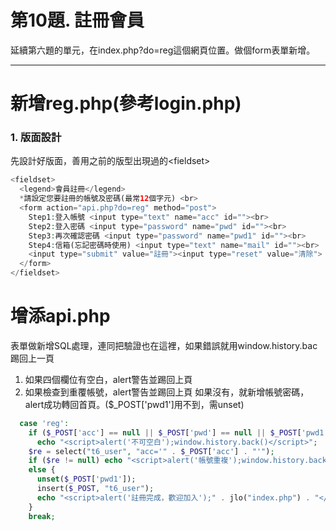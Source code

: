 # 第10題. 註冊會員

延續第六題的單元，在index.php?do=reg這個網頁位置。做個form表單新增。

---

# 新增reg.php\(參考login.php\)

### 1. 版面設計

先設計好版面，善用之前的版型出現過的&lt;fieldset&gt;

```php
<fieldset>
  <legend>會員註冊</legend>
  *請設定您要註冊的帳號及密碼(最常12個字元) <br>
  <form action="api.php?do=reg" method="post">
    Step1:登入帳號 <input type="text" name="acc" id=""><br>
    Step2:登入密碼 <input type="password" name="pwd" id=""><br>
    Step3:再次確認密碼 <input type="password" name="pwd1" id=""><br>
    Step4:信箱(忘記密碼時使用) <input type="text" name="mail" id=""><br>
    <input type="submit" value="註冊"><input type="reset" value="清除">
  </form>
</fieldset>
```

# 增添api.php

表單做新增SQL處理，連同把驗證也在這裡，如果錯誤就用window.history.bac踢回上一頁

1. 如果四個欄位有空白，alert警告並踢回上頁
2. 如果檢查到重覆帳號，alert警告並踢回上頁
   如果沒有，就新增帳號密碼，alert成功轉回首頁。\($\_POST\['pwd1'\]用不到，需unset\)

```php
  case 'reg':
    if ($_POST['acc'] == null || $_POST['pwd'] == null || $_POST['pwd1'] == null || $_POST['mail'] == null)
      echo "<script>alert('不可空白');window.history.back()</script>";
    $re = select("t6_user", "acc='" . $_POST['acc'] . "'");
    if ($re != null) echo "<script>alert('帳號重複');window.history.back()</script>";
    else {
      unset($_POST['pwd1']);
      insert($_POST, "t6_user");
      echo "<script>alert('註冊完成，歡迎加入');" . jlo("index.php") . "</script>";
    }
    break;
```



